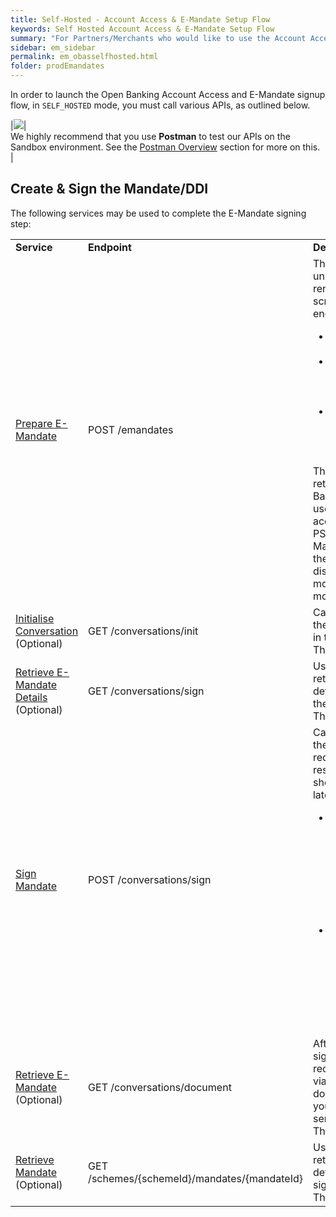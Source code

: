 ```yaml
---
title: Self-Hosted - Account Access & E-Mandate Setup Flow
keywords: Self Hosted Account Access & E-Mandate Setup Flow
summary: "For Partners/Merchants who would like to use the Account Access & E-Mandate setup flow, using their own User Interface, this section describes the APIs required."
sidebar: em_sidebar
permalink: em_obasselfhosted.html
folder: prodEmandates
---
```


In order to launch the Open Banking Account Access and E-Mandate signup flow, in `SELF_HOSTED` mode, you must call various APIs, as outlined below.

|<img src="images/postman-logo.png">|<br>We highly recommend that you use **Postman** to test our APIs on the Sandbox environment. See the <a href = 'prod_postmoverview.html'>Postman Overview</a> section for more on this.<br>|

## Create & Sign the Mandate/DDI

The following services may be used to complete the E-Mandate signing step:


<table style="width: 100%">
  <tbody>
    <tr>
      <td><strong>Service</strong></td>
      <td><strong>Endpoint</strong></td>
      <td><strong>Description</strong></td>      
    </tr>
    <tr>
    <td><a href= "em_prepare.html">Prepare E-Mandate</a></td>
      <td>POST /emandates</td>
      <td>This request returns a unique token used to render the E-Mandate screen. The Token encapsulates:
        <ul>
        <li>The Merchant configurations</li>
        <li>Merchant-specific details (Creditor Scheme ID, Scheme Type, etc.)</li>
        <li>Payer details (Address details, phone details, email, etc.)</li>
        </ul>
        The account details retrieved from the Open Banking payment are used to pre-populate the account details when the PSU goes to sign the E-Mandates. Note that these details are displayed in read-only mode, the user cannot modify the details.
        </td>      
    </tr>
    <tr>
    <td><a href= "em_init.html">Initialise Conversation</a> (Optional)
</td>
      <td>GET /conversations/init</td>
      <td>Call this service to see the next available steps in the conversation.
      <br/>This is an optional step.
        </td>      
    </tr>
      <tr>
    <td><a href= "em_sign.html#get-conversationsign">Retrieve E-Mandate Details</a> (Optional)
</td>
      <td>GET /conversations/sign</td>
      <td>Use this service to retrieve the E-Mandate details to be rendered for the payer to sign.
      <br/>This is an optional step.
        </td>      
    </tr>
     <tr>
    <td><a href= "em_sign.html#post-conversationsign">Sign Mandate</a>
</td>
      <td>POST /conversations/sign</td>
      <td>Call this service to sign the Mandate. This step is required. Certain response elements should be stored for use later.
      <ul>
      <li>The encodedMandateId and encodedSchemeId are required to build the URI where you can retrieve your Signed Mandate details. </li>
      <li>You will also need this for matching of the <code class="highlighter-rouge">MandateElectonicSign</code> notification (if you have enabled the <a href ="em_whmandsignature.html">Mandate Signature</a> Webhook.</li>
      </ul>     
        </td>      
    </tr>
     <tr>
    <td><a href= "em_retrieve_doc.html">Retrieve E-Mandate</a> (Optional)
</td>
      <td>GET /conversations/document</td>
      <td>After the E-Mandate is signed the PSU may receive a Mandate PDF via E-Mail. If you want to download the PDF for your records use this service.
      <br/>This step is optional     
        </td>      
    </tr>
     <tr>
    <td><a href= "np_retrievemandate.html">Retrieve Mandate</a> (Optional)
</td>
      <td>GET /schemes/{schemeId}/mandates/{mandateId}</td>
      <td>Use this service to retrieve the mandate details after it has been signed.
      <br/>This step is optional     
        </td>      
    </tr>

  </tbody>
</table>
